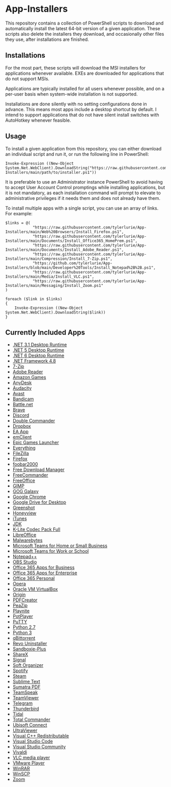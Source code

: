 # App-Installers
This repository contains a collection of PowerShell scripts to download and automatically install the latest 64-bit version of a given application. These scripts also delete the installers they download, and occasionally other files they use, after installations are finished.

## Installations
For the most part, these scripts will download the MSI installers for applications whenever available. EXEs are downloaded for applications that do not support MSIs.

Applications are typically installed for all users whenever possible, and on a per-user basis when system-wide installation is not supported.

Installations are done silently with no setting configurations done in advance. This means most apps include a desktop shortcut by default. I intend to support applications that do not have silent install switches with AutoHotkey whenever feasible.

## Usage
To install a given application from this repository, you can either download an individual script and run it, or run the following line in PowerShell:
```
Invoke-Expression ((New-Object System.Net.WebClient).DownloadString("https://raw.githubusercontent.com/tylerlurie/App-Installers/main/path/to/installer.ps1"))
```

It is preferable to use an Administrator instance PowerShell to avoid having to accept User Account Control promptings while installing applications, but it is not mandatory, as each installation command will prompt to elevate to administrative privileges if it needs them and does not already have them.

To install multiple apps with a single script, you can use an array of links. For example:
```
$links = @(
            "https://raw.githubusercontent.com/tylerlurie/App-Installers/main/Web%20Browsers/Install_Firefox.ps1",
            "https://raw.githubusercontent.com/tylerlurie/App-Installers/main/Documents/Install_Office365_HomePrem.ps1",
            "https://raw.githubusercontent.com/tylerlurie/App-Installers/main/Documents/Install_Adobe_Reader.ps1",
            "https://raw.githubusercontent.com/tylerlurie/App-Installers/main/Compression/Install_7-Zip.ps1",
            "https://github.com/tylerlurie/App-Installers/blob/main/Developer%20Tools/Install_Notepad%2B%2B.ps1",
            "https://raw.githubusercontent.com/tylerlurie/App-Installers/main/Media/Install_VLC.ps1",
            "https://raw.githubusercontent.com/tylerlurie/App-Installers/main/Messaging/Install_Zoom.ps1"
)

foreach ($link in $links)
{
    Invoke-Expression ((New-Object System.Net.WebClient).DownloadString($link))
}
```

## Currently Included Apps
* [.NET 3.1 Desktop Runtime](https://raw.githubusercontent.com/tylerlurie/App-Installers/main/Runtimes/Install_.NET_3.1_Desktop_Runtime.ps1)
* [.NET 5 Desktop Runtime](https://raw.githubusercontent.com/tylerlurie/App-Installers/main/Runtimes/Install_.NET_5_Desktop_Runtime.ps1)
* [.NET 6 Desktop Runtime](https://raw.githubusercontent.com/tylerlurie/App-Installers/main/Runtimes/Install_.NET_6_Desktop_Runtime.ps1)
* [.NET Framework 4.8](https://raw.githubusercontent.com/tylerlurie/App-Installers/main/Runtimes/Install_.NET_Framework_4.8.ps1)
* [7-Zip](https://raw.githubusercontent.com/tylerlurie/App-Installers/main/Compression/Install_7-Zip.ps1)
* [Adobe Reader](https://raw.githubusercontent.com/tylerlurie/App-Installers/main/Documents/Install_Adobe_Reader.ps1)
* [Amazon Games](https://raw.githubusercontent.com/tylerlurie/App-Installers/main/Other/Game%20Launchers/Install_Amazon_Games.ps1)
* [AnyDesk](https://raw.githubusercontent.com/tylerlurie/App-Installers/main/Utilities/Install_AnyDesk.ps1)
* [Audacity](https://raw.githubusercontent.com/tylerlurie/App-Installers/main/Media/Install_Audacity.ps1)
* [Avast](https://raw.githubusercontent.com/tylerlurie/App-Installers/main/Security/Install_Avast.ps1)
* [Bandicam](https://raw.githubusercontent.com/tylerlurie/App-Installers/main/Other/Screen%20Recorders/Install_Bandicam.ps1)
* [Battle.net](https://raw.githubusercontent.com/tylerlurie/App-Installers/main/Other/Game%20Launchers/Install_Battle.net.ps1)
* [Brave](https://raw.githubusercontent.com/tylerlurie/App-Installers/main/Web%20Browsers/Install_Brave.ps1)
* [Discord](https://raw.githubusercontent.com/tylerlurie/App-Installers/main/Messaging/Install_Discord.ps1)
* [Double Commander](https://raw.githubusercontent.com/tylerlurie/App-Installers/main/Other/File%20System%20Tools/Install_Double_Commander.ps1)
* [Dropbox](https://raw.githubusercontent.com/tylerlurie/App-Installers/main/Online%20Storage/Install_Dropbox.ps1)
* [EA App](https://raw.githubusercontent.com/tylerlurie/App-Installers/main/Other/Game%20Launchers/Install_EA_App.ps1)
* [emClient](https://raw.githubusercontent.com/tylerlurie/App-Installers/main/Messaging/Install_emClient.ps1)
* [Epic Games Launcher](https://raw.githubusercontent.com/tylerlurie/App-Installers/main/Other/Game%20Launchers/Install_Epic_Games_Launcher.ps1)
* [Everything](https://raw.githubusercontent.com/tylerlurie/App-Installers/main/Other/File%20System%20Tools/Install_Everything.ps1)
* [FileZilla](https://raw.githubusercontent.com/tylerlurie/App-Installers/main/Developer%20Tools/Install_FileZilla.ps1)
* [Firefox](https://raw.githubusercontent.com/tylerlurie/App-Installers/main/Web%20Browsers/Install_Firefox.ps1)
* [foobar2000](https://raw.githubusercontent.com/tylerlurie/App-Installers/main/Media/Install_foobar2000.ps1)
* [Free Download Manager](https://raw.githubusercontent.com/tylerlurie/App-Installers/main/Utilities/Install_Free_Download_Manager.ps1)
* [FreeCommander](https://raw.githubusercontent.com/tylerlurie/App-Installers/main/Other/File%20System%20Tools/Install_FreeCommander.ps1)
* [FreeOffice](https://raw.githubusercontent.com/tylerlurie/App-Installers/main/Documents/Install_FreeOffice.ps1)
* [GIMP](https://raw.githubusercontent.com/tylerlurie/App-Installers/main/Imaging/Install_GIMP.ps1)
* [GOG Galaxy](https://raw.githubusercontent.com/tylerlurie/App-Installers/main/Other/Game%20Launchers/Install_GOG_Galaxy.ps1)
* [Google Chrome](https://raw.githubusercontent.com/tylerlurie/App-Installers/main/Web%20Browsers/Install_Google_Chrome.ps1)
* [Google Drive for Desktop](https://raw.githubusercontent.com/tylerlurie/App-Installers/main/Online%20Storage/Install_Google_Drive_for_Desktop.ps1)
* [Greenshot](https://raw.githubusercontent.com/tylerlurie/App-Installers/main/Imaging/Install_Greenshot.ps1)
* [Honeyview](https://raw.githubusercontent.com/tylerlurie/App-Installers/main/Imaging/Install_Honeyview.ps1)
* [iTunes](https://raw.githubusercontent.com/tylerlurie/App-Installers/main/Media/Install_iTunes.ps1)
* [JDK](https://raw.githubusercontent.com/tylerlurie/App-Installers/main/Developer%20Tools/Install_JDK.ps1)
* [K-Lite Codec Pack Full](https://raw.githubusercontent.com/tylerlurie/App-Installers/main/Media/Install_K-Lite_Codec_Pack_Full.ps1)
* [LibreOffice](https://raw.githubusercontent.com/tylerlurie/App-Installers/main/Documents/Install_LibreOffice.ps1)
* [Malwarebytes](https://raw.githubusercontent.com/tylerlurie/App-Installers/main/Security/Install_Malwarebytes.ps1)
* [Microsoft Teams for Home or Small Business](https://github.com/tylerlurie/App-Installers/blob/main/Messaging/Install_Microsoft_Teams_Home_Small_Business.ps1)
* [Microsoft Teams for Work or School](https://raw.githubusercontent.com/tylerlurie/App-Installers/main/Messaging/Install_Microsoft_Teams_Work_School.ps1)
* [Notepad++](https://raw.githubusercontent.com/tylerlurie/App-Installers/main/Developer%20Tools/Install_Notepad%2B%2B.ps1)
* [OBS Studio](https://raw.githubusercontent.com/tylerlurie/App-Installers/main/Other/Screen%20Recorders/Install_OBS_Studio.ps1)
* [Office 365 Apps for Business](https://raw.githubusercontent.com/tylerlurie/App-Installers/main/Documents/Install_Office365_Business.ps1)
* [Office 365 Apps for Enterprise](https://raw.githubusercontent.com/tylerlurie/App-Installers/main/Documents/Install_Office365_Enterprise.ps1)
* [Office 365 Personal](https://raw.githubusercontent.com/tylerlurie/App-Installers/main/Documents/Install_Office365_HomePrem.ps1)
* [Opera](https://raw.githubusercontent.com/tylerlurie/App-Installers/main/Web%20Browsers/Install_Opera.ps1)
* [Oracle VM VirtualBox](https://raw.githubusercontent.com/tylerlurie/App-Installers/main/Other/Virtualization%20Software/Install_Oracle_VM_VirtualBox.ps1)
* [Origin](https://raw.githubusercontent.com/tylerlurie/App-Installers/main/Other/Game%20Launchers/Install_Origin.ps1)
* [PDFCreator](https://raw.githubusercontent.com/tylerlurie/App-Installers/main/Documents/Install_PDFCreator.ps1)
* [PeaZip](https://raw.githubusercontent.com/tylerlurie/App-Installers/main/Compression/Install_PeaZip.ps1)
* [Playnite](https://raw.githubusercontent.com/tylerlurie/App-Installers/main/Other/Game%20Launchers/Install_Playnite.ps1)
* [PotPlayer](https://raw.githubusercontent.com/tylerlurie/App-Installers/main/Media/Install_PotPlayer.ps1)
* [PuTTY](https://raw.githubusercontent.com/tylerlurie/App-Installers/main/Developer%20Tools/Install_PuTTY.ps1)
* [Python 2.7](https://raw.githubusercontent.com/tylerlurie/App-Installers/main/Developer%20Tools/Install_Python_2.7.ps1)
* [Python 3](https://github.com/tylerlurie/App-Installers/blob/main/Developer%20Tools/Install_Python_3.ps1)
* [qBittorrent](https://raw.githubusercontent.com/tylerlurie/App-Installers/main/File%20Sharing/Install_qBittorrent.ps1)
* [Revo Uninstaller](https://raw.githubusercontent.com/tylerlurie/App-Installers/main/Utilities/Install_Revo_Uninstaller.ps1)
* [Sandboxie-Plus](https://raw.githubusercontent.com/tylerlurie/App-Installers/main/Other/Virtualization%20Software/Install_Sandboxie-Plus.ps1)
* [ShareX](https://raw.githubusercontent.com/tylerlurie/App-Installers/main/Imaging/Install_ShareX.ps1)
* [Signal](https://raw.githubusercontent.com/tylerlurie/App-Installers/main/Messaging/Install_Signal.ps1)
* [Soft Organizer](https://raw.githubusercontent.com/tylerlurie/App-Installers/main/Utilities/Install_Soft_Organizer.ps1)
* [Spotify](https://raw.githubusercontent.com/tylerlurie/App-Installers/main/Media/Install_Spotify.ps1)
* [Steam](https://raw.githubusercontent.com/tylerlurie/App-Installers/main/Other/Game%20Launchers/Install_Steam.ps1)
* [Sublime Text](https://raw.githubusercontent.com/tylerlurie/App-Installers/main/Developer%20Tools/Install_Sublime_Text.ps1)
* [Sumatra PDF](https://raw.githubusercontent.com/tylerlurie/App-Installers/main/Documents/Install_Sumatra_PDF.ps1)
* [TeamSpeak](https://github.com/tylerlurie/App-Installers/blob/main/Messaging/Install_TeamSpeak.ps1)
* [TeamViewer](https://raw.githubusercontent.com/tylerlurie/App-Installers/main/Utilities/Install_TeamViewer.ps1)
* [Telegram](https://raw.githubusercontent.com/tylerlurie/App-Installers/main/Messaging/Install_Telegram.ps1)
* [Thunderbird](https://raw.githubusercontent.com/tylerlurie/App-Installers/main/Messaging/Install_Thunderbird.ps1)
* [Tidal](https://raw.githubusercontent.com/tylerlurie/App-Installers/main/Media/Install_Tidal.ps1)
* [Total Commander](https://raw.githubusercontent.com/tylerlurie/App-Installers/main/Other/File%20System%20Tools/Install_Total_Commander.ps1)
* [Ubisoft Connect](https://raw.githubusercontent.com/tylerlurie/App-Installers/main/Other/Game%20Launchers/Install_Ubisoft_Connect.ps1)
* [UltraViewer](https://raw.githubusercontent.com/tylerlurie/App-Installers/main/Utilities/Install_UltraViewer.ps1)
* [Visual C++ Redistributable](https://github.com/tylerlurie/App-Installers/blob/main/Runtimes/Install_VCRedist-x64.ps1)
* [Visual Studio Code](https://raw.githubusercontent.com/tylerlurie/App-Installers/main/Developer%20Tools/Install_Visual_Studio_Code.ps1)
* [Visual Studio Community](https://github.com/tylerlurie/App-Installers/blob/main/Developer%20Tools/Install_Visual_Studio_Community.ps1)
* [Vivaldi](https://raw.githubusercontent.com/tylerlurie/App-Installers/main/Web%20Browsers/Install_Vivaldi.ps1)
* [VLC media player](https://raw.githubusercontent.com/tylerlurie/App-Installers/main/Media/Install_VLC.ps1)
* [VMware Player](https://raw.githubusercontent.com/tylerlurie/App-Installers/main/Other/Virtualization%20Software/Install_VMware_Player.ps1)
* [WinRAR](https://raw.githubusercontent.com/tylerlurie/App-Installers/main/Compression/Install_WinRAR.ps1)
* [WinSCP](https://raw.githubusercontent.com/tylerlurie/App-Installers/main/Developer%20Tools/Install_WinSCP.ps1)
* [Zoom](https://raw.githubusercontent.com/tylerlurie/App-Installers/main/Messaging/Install_Zoom.ps1)